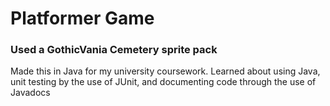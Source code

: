 # Platformer Game

### Used a GothicVania Cemetery sprite pack
Made this in Java for my university coursework. Learned about using Java, unit testing by the use of JUnit, and documenting code through the use of Javadocs 
